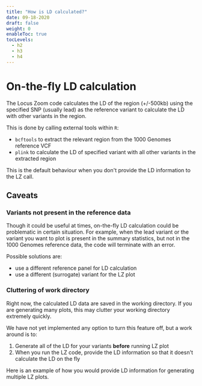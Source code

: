 ```yaml
---
title: "How is LD calculated?"
date: 09-18-2020
draft: false
weight: 0
enableToc: true
tocLevels:
  - h2
  - h3
  - h4
---
```


# On-the-fly LD calculation

The Locus Zoom code calculates the LD of the region (+/-500kb) using the specified SNP (usually lead) as the reference variant to calculate the LD with other variants in the region.

This is done by calling external tools within `R`:
- `bcftools` to extract the relevant region from the 1000 Genomes reference VCF
- `plink` to calculate the LD of specified variant with all other variants in the extracted region

This is the default behaviour when you don't provide the LD information to the LZ call.

## Caveats

### Variants not present in the reference data

Though it could be useful at times, on-the-fly LD calculation could be problematic in certain situation.
For example, when the lead variant or the variant you want to plot is present in the summary statistics, but not in the 1000 Genomes reference data, the code will terminate with an error.

Possible solutions are:
- use a different reference panel for LD calculation
- use a different (surrogate) variant for the LZ plot

### Cluttering of work directory

Right now, the calculated LD data are saved in the working directory.
If you are generating many plots, this may clutter your working directory extremely quickly.

We have not yet implemented any option to turn this feature off, but a work around is to:
1. Generate all of the LD for your variants **before** running LZ plot
2. When you run the LZ code, provide the LD information so that it doesn't calculate the LD on the fly

<!-- TODO: add a link to the "Here" bit -->
Here is an example of how you would provide LD information for generating multiple LZ plots.

